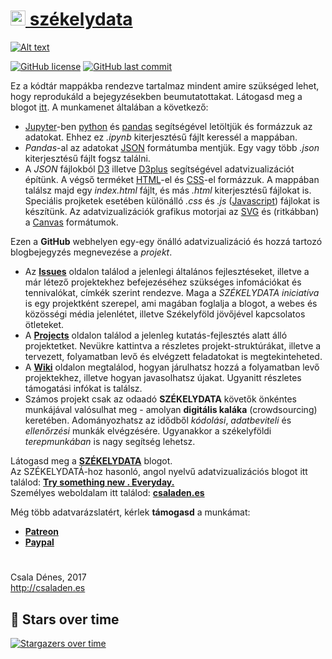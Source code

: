 [<img src="favicon.ico" alt="favicon" height=24 width=24 />  székelydata](http://csaladenes.egologo.ro/)
========
[![Alt text](header.jpg "Optional title")](http://csaladenes.egologo.ro/)  

[![GitHub license](https://img.shields.io/badge/license-MIT-blue.svg)](https://github.com/szekelydata/blog/blob/master/LICENSE)
[![GitHub last commit](https://img.shields.io/github/last-commit/szekelydata/blog?label=last%20update)](https://github.com/szekelydata/blog)
  
Ez a kódtár mappákba rendezve tartalmaz mindent amire szükséged lehet, hogy reprodukáld a bejegyzésekben beumutatottakat. 
Látogasd meg a blogot [itt](http://csaladenes.egologo.ro/). 
A munkamenet általában a következő:
  - [Jupyter](http://jupyter.org)-ben [python](http://python.org) és [pandas](http://pandas.pydata.org) segítségével letöltjük és formázzuk az adatokat. Ehhez ez _.ipynb_ kiterjesztésű fájlt keressél a mappában.
  - _Pandas_-al az adatokat [JSON](http://json.org) formátumba mentjük. Egy vagy több _.json_ kiterjesztésű fájlt fogsz találni.
  - A _JSON_ fájlokból [D3](http://d3js.org) illetve [D3plus](http://d3plus.org) segítségével adatvizualizációt építünk. A végső terméket [HTML](https://www.w3schools.com/html/default.asp)-el és [CSS](https://www.w3schools.com/html/html_css.asp)-el formázzuk. A mappában  találsz majd egy _index.html_ fájlt, és más _.html_ kiterjesztésű fájlokat is. Speciális projketek esetében különálló _.css_ és _.js_ ([Javascript](https://www.javascript.com/)) fájlokat is készítünk. Az adatvizualizációk grafikus motorjai az [SVG](https://www.w3schools.com/html/html5_svg.asp) és (ritkábban) a [Canvas](https://www.w3schools.com/html/html5_canvas.asp) formátumok.
  
Ezen a __GitHub__ webhelyen egy-egy önálló adatvizualizáció és hozzá tartozó blogbejegyzés megnevezése a _projekt_. 

- Az __[Issues](https://github.com/csaladenes/szekelydata/issues)__ oldalon találod a jelenlegi általános fejlesztéseket, illetve a már létező projektekhez befejezéséhez szükséges infomációkat és tennivalókat, címkék szerint rendezve. Maga a _SZÉKELYDATA iniciatíva_ is egy projektként szerepel, ami magában foglalja a blogot, a webes és közösségi média jelenlétet, illetve Székelyföld jövőjével kapcsolatos ötleteket. 
- A __[Projects](https://github.com/csaladenes/szekelydata/projects)__ oldalon találod a jelenleg kutatás-fejlesztés alatt álló projektetket. Nevükre kattintva a részletes projekt-struktúrákat, illetve a tervezett, folyamatban levő és elvégzett feladatokat is megtekinteheted. 
- A __[Wiki](https://github.com/csaladenes/szekelydata/wiki)__ oldalon megtalálod, hogyan járulhatsz hozzá a folyamatban levő projektekhez, illetve hogyan javasolhatsz újakat. Ugyanitt részletes támogatási infókat is találsz. 
- Számos projekt csak az odaadó __SZÉKELYDATA__ követők önkéntes munkájával valósulhat meg - amolyan __digitális kaláka__ (crowdsourcing) keretében. Adományozhatsz az idődből _kódolási_, _adatbeviteli_ és _ellenőrzési_ munkák elvégzésére. Ugyanakkor a székelyföldi _terepmunkában_ is nagy segítség lehetsz.

Látogasd meg a __[SZÉKELYDATA](http://szekelydata.csaladen.es)__ blogot.  
Az SZÉKELYDATÁ-hoz hasonló, angol nyelvű adatvizualizációs blogot itt találod: __[Try something new . Everyday.](http://blog.csaladen.es)__  
Személyes weboldalam itt találod: __[csaladen.es](http://csaladen.es)__
  
Még több adatvarázslatért, kérlek __támogasd__ a munkámat:
  - __[Patreon](https://www.patreon.com/szekelydata)__
  - __[Paypal](https://www.paypal.com/cgi-bin/webscr?cmd=_s-xclick&hosted_button_id=LDXE7C6W7S85N)__
  
   
#   
Csala Dénes, 2017  
http://csaladen.es

## 💫 Stars over time
[![Stargazers over time](https://starchart.cc/szekelydata/blog.svg?variant=adaptive)](https://starchart.cc/szekelydata/blog)


